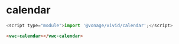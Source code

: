 # calendar

```js
<script type="module">import '@vonage/vivid/calendar';</script>
```

```html preview
<vwc-calendar></vwc-calendar>
```
